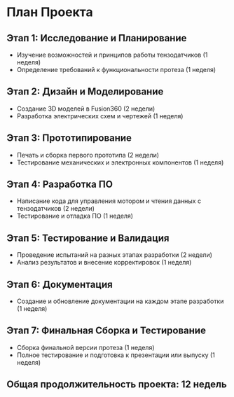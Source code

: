 # План Проекта

## Этап 1: Исследование и Планирование
- Изучение возможностей и принципов работы тензодатчиков (1 неделя)
- Определение требований к функциональности протеза (1 неделя)

## Этап 2: Дизайн и Моделирование
- Создание 3D моделей в Fusion360 (2 недели)
- Разработка электрических схем и чертежей (1 неделя)

## Этап 3: Прототипирование
- Печать и сборка первого прототипа (2 недели)
- Тестирование механических и электронных компонентов (1 неделя)

## Этап 4: Разработка ПО
- Написание кода для управления мотором и чтения данных с тензодатчиков (2 недели)
- Тестирование и отладка ПО (1 неделя)

## Этап 5: Тестирование и Валидация
- Проведение испытаний на разных этапах разработки (2 недели)
- Анализ результатов и внесение корректировок (1 неделя)

## Этап 6: Документация
- Создание и обновление документации на каждом этапе разработки (1 неделя)

## Этап 7: Финальная Сборка и Тестирование
- Сборка финальной версии протеза (1 неделя)
- Полное тестирование и подготовка к презентации или выпуску (1 неделя)

## Общая продолжительность проекта: 12 недель

